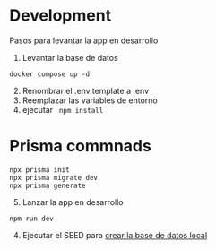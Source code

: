 # Development

Pasos para levantar la app en desarrollo

1. Levantar la base de datos

```
docker compose up -d
```

2. Renombrar el .env.template a .env
3. Reemplazar las variables de entorno
4. ejecutar ` npm install`

# Prisma commnads

```
npx prisma init
npx prisma migrate dev
npx prisma generate

```

5. Lanzar la app en desarrollo

`npm run dev`

4. Ejecutar el SEED para [crear la base de datos local](localhost:3000/api/seed)
